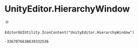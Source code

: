 # UnityEditor.HierarchyWindow
![](/img/UnityEditor.HierarchyWindow.png)

``` CSharp
EditorGUIUtility.IconContent("UnityEditor.HierarchyWindow")
```
```
-3367076638639332536
```

